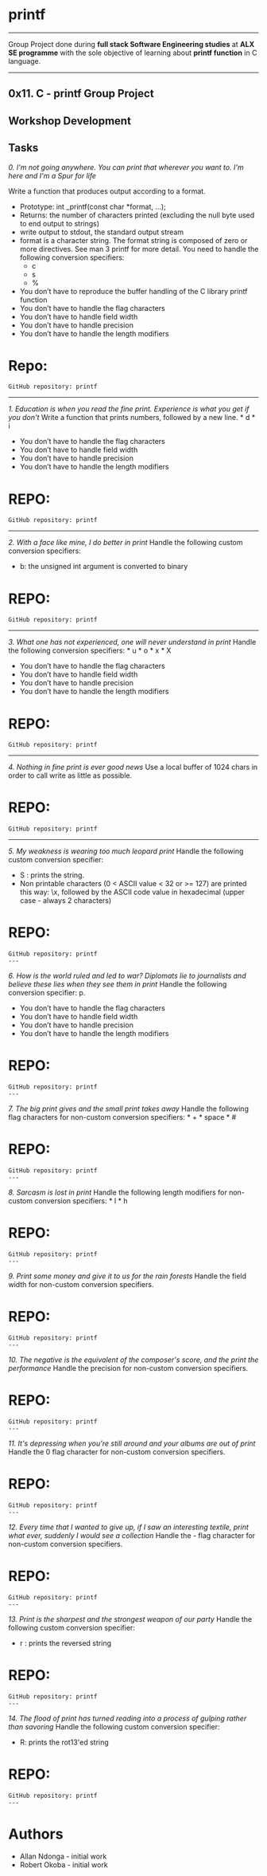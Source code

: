 # printf
---
Group Project done during **full stack Software Engineering studies** at **ALX SE programme** with the sole objective of learning about **printf function** in C language.

---
0x11. C - printf Group Project
---
Workshop Development
---
Tasks
---
_0. I'm not going anywhere. You can print that wherever you want to. I'm here and I'm a Spur for life_

Write a function that produces output according to a format.
* Prototype: int _printf(const char *format, ...);
* Returns: the number of characters printed (excluding the null byte used to end output to strings)
* write output to stdout, the standard output stream
* format is a character string. The format string is composed of zero or more directives. See man 3 printf for more detail. You need to handle the following conversion specifiers:
    * c
    * s
    * %
* You don’t have to reproduce the buffer handling of the C library printf function
* You don’t have to handle the flag characters
* You don’t have to handle field width
* You don’t have to handle precision
* You don’t have to handle the length modifiers

# Repo:
    GitHub repository: printf
---
_1. Education is when you read the fine print. Experience is what you get if you don't_
Write a function that prints numbers, followed by a new line.
      * d
      * i
* You don’t have to handle the flag characters
* You don’t have to handle field width
* You don’t have to handle precision
* You don’t have to handle the length modifiers
# REPO: 
    GitHub repository: printf
---
_2. With a face like mine, I do better in print_
Handle the following custom conversion specifiers:
* b: the unsigned int argument is converted to binary
# REPO: 
    GitHub repository: printf
---
_3. What one has not experienced, one will never understand in print_
Handle the following conversion specifiers:
      * u
      * o
      * x
      * X
 * You don’t have to handle the flag characters
 * You don’t have to handle field width
 * You don’t have to handle precision
 * You don’t have to handle the length modifiers
 # REPO: 
    GitHub repository: printf
---
_4. Nothing in fine print is ever good news_
Use a local buffer of 1024 chars in order to call write as little as possible.
# REPO: 
    GitHub repository: printf
   ---
_5. My weakness is wearing too much leopard print_
Handle the following custom conversion specifier:
* S : prints the string.
* Non printable characters (0 < ASCII value < 32 or >= 127) are printed this way: \x, followed by the ASCII code value in hexadecimal (upper case - always 2 characters)
# REPO: 
    GitHub repository: printf
    ---
_6. How is the world ruled and led to war? Diplomats lie to journalists and believe these lies when they see them in print_
Handle the following conversion specifier: p.
* You don’t have to handle the flag characters
* You don’t have to handle field width
* You don’t have to handle precision
* You don’t have to handle the length modifiers
# REPO: 
    GitHub repository: printf
    ---
_7. The big print gives and the small print takes away_
Handle the following flag characters for non-custom conversion specifiers:
      * +
      * space
      * #
# REPO: 
    GitHub repository: printf
    ---
_8. Sarcasm is lost in print_
Handle the following length modifiers for non-custom conversion specifiers:
      * l
      * h
# REPO: 
    GitHub repository: printf
    ---
_9. Print some money and give it to us for the rain forests_
Handle the field width for non-custom conversion specifiers.
# REPO: 
    GitHub repository: printf
    ---
_10. The negative is the equivalent of the composer's score, and the print the performance_
Handle the precision for non-custom conversion specifiers.
# REPO: 
    GitHub repository: printf
    ---
_11. It's depressing when you're still around and your albums are out of print_
Handle the 0 flag character for non-custom conversion specifiers.
# REPO: 
    GitHub repository: printf
    ---
_12. Every time that I wanted to give up, if I saw an interesting textile, print what ever, suddenly I would see a collection_
Handle the - flag character for non-custom conversion specifiers.
# REPO: 
    GitHub repository: printf
    ---
_13. Print is the sharpest and the strongest weapon of our party_
Handle the following custom conversion specifier:
* r : prints the reversed string
# REPO: 
    GitHub repository: printf
    ---
_14. The flood of print has turned reading into a process of gulping rather than savoring_
Handle the following custom conversion specifier:
* R: prints the rot13'ed string
# REPO: 
    GitHub repository: printf
    ---
      
# Authors
* Allan Ndonga - initial work
* Robert Okoba - initial work
